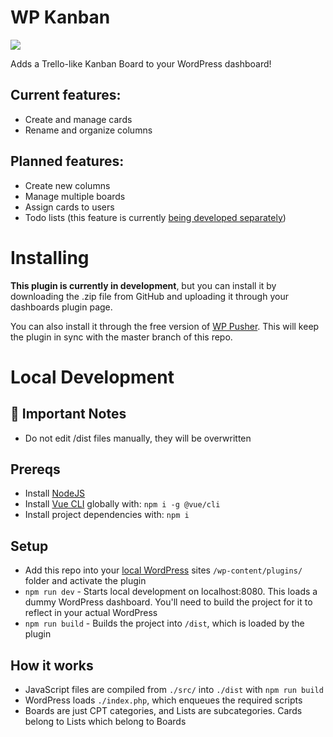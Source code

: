 # WP Kanban

![](https://i.imgur.com/W6Xv5oI.gif)

Adds a Trello-like Kanban Board to your WordPress dashboard!

## Current features:
- Create and manage cards
- Rename and organize columns

## Planned features:
- Create new columns
- Manage multiple boards
- Assign cards to users
- Todo lists (this feature is currently [being developed separately](https://github.com/ThePersonalDev/contenteditable-checkboxes))

# Installing

**This plugin is currently in development**, but you can install it by downloading the .zip file from GitHub and uploading it through your dashboards plugin page.

You can also install it through the free version of [WP Pusher](https://wppusher.com/). This will keep the plugin in sync with the master branch of this repo.

# Local Development

## 🚨 Important Notes

- Do not edit /dist files manually, they will be overwritten

## Prereqs

- Install [NodeJS](https://nodejs.org/en/)
- Install [Vue CLI](https://cli.vuejs.org/) globally with: `npm i -g @vue/cli`
- Install project dependencies with: `npm i`

## Setup

- Add this repo into your <a href="https://localwp.com/">local WordPress</a> sites `/wp-content/plugins/` folder and activate the plugin
- `npm run dev` - Starts local development on localhost:8080. This loads a dummy WordPress dashboard. You'll need to build the project for it to reflect in your actual WordPress
- `npm run build` - Builds the project into `/dist`, which is loaded by the plugin

## How it works
- JavaScript files are compiled from `./src/` into `./dist` with `npm run build`
- WordPress loads `./index.php`, which enqueues the required scripts
- Boards are just CPT categories, and Lists are subcategories. Cards belong to Lists which belong to Boards